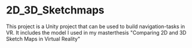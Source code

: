 # 2D_3D_Sketchmaps
This project is a Unity project that can be used to build navigation-tasks in VR. It includes the model I used in my masterthesis "Comparing 2D and 3D Sketch Maps in Virtual Reality"
